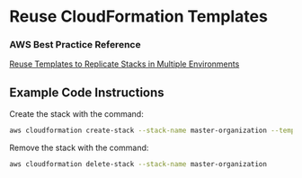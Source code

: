 # Reuse CloudFormation Templates

### AWS Best Practice Reference
[Reuse Templates to Replicate Stacks in Multiple Environments](https://docs.aws.amazon.com/AWSCloudFormation/latest/UserGuide/best-practices.html#reuse)

## Example Code Instructions
Create the stack with the command:
```sh
aws cloudformation create-stack --stack-name master-organization --template-body file://master-stack.yaml
```

Remove the stack with the command:
```sh
aws cloudformation delete-stack --stack-name master-organization
```
